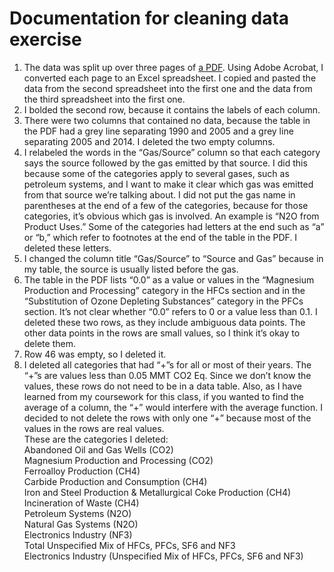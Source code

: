 # Documentation for cleaning data exercise
1.	The data was split up over three pages of [a PDF](https://www.epa.gov/sites/production/files/2020-04/documents/us-ghg-inventory-2020-main-text.pdf). Using Adobe Acrobat, I converted each page to an Excel spreadsheet. I copied and pasted the data from the second spreadsheet into the first one and the data from the third spreadsheet into the first one.
2.	I bolded the second row, because it contains the labels of each column.
3.	There were two columns that contained no data, because the table in the PDF had a grey line separating 1990 and 2005 and a grey line separating 2005 and 2014. I deleted the two empty columns.
4.	I relabeled the words in the “Gas/Source” column so that each category says the source followed by the gas emitted by that source. I did this because some of the categories apply to several gases, such as petroleum systems, and I want to make it clear which gas was emitted from that source we’re talking about. I did not put the gas name in parentheses at the end of a few of the categories, because for those categories, it’s obvious which gas is involved. An example is “N2O from Product Uses.” Some of the categories had letters at the end such as “a” or “b,” which refer to footnotes at the end of the table in the PDF. I deleted these letters. 
5.	I changed the column title “Gas/Source” to “Source and Gas” because in my table, the source is usually listed before the gas. 
6.	The table in the PDF lists “0.0” as a value or values in the “Magnesium Production and Processing” category in the HFCs section and in the “Substitution of Ozone Depleting Substances” category in the PFCs section. It’s not clear whether “0.0” refers to 0 or a value less than 0.1. I deleted these two rows, as they include ambiguous data points. The other data points in the rows are small values, so I think it’s okay to delete them.
7.	Row 46 was empty, so I deleted it. 
8.	I deleted all categories that had “+”s for all or most of their years. The “+”s are values less than 0.05 MMT CO2 Eq. Since we don’t know the values, these rows do not need to be in a data table. Also, as I have learned from my coursework for this class, if you wanted to find the average of a column, the “+” would interfere with the average function. I decided to not delete the rows with only one “+” because most of the values in the rows are real values.<br/>
These are the categories I deleted:<br/>
Abandoned Oil and Gas Wells (CO2)<br/>
Magnesium Production and Processing (CO2)<br/>
Ferroalloy Production (CH4)<br/>
Carbide Production and Consumption (CH4)<br/>
Iron and Steel Production & Metallurgical Coke Production (CH4)<br/>
Incineration of Waste (CH4)<br/>
Petroleum Systems (N2O)<br/>
Natural Gas Systems (N2O)<br/>
Electronics Industry (NF3)<br/>
Total Unspecified Mix of HFCs, PFCs, SF6 and NF3<br/>
Electronics Industry (Unspecified Mix of HFCs, PFCs, SF6 and NF3)<br/>
